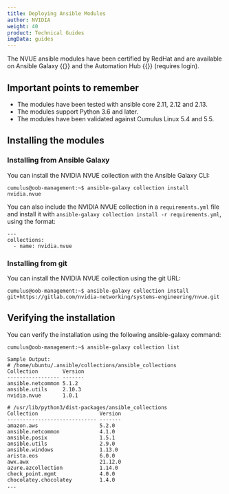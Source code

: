 ```yaml
---
title: Deploying Ansible Modules
author: NVIDIA
weight: 40
product: Technical Guides
imgData: guides
---
```

The NVUE ansible modules have been certified by RedHat and are available on Ansible Galaxy {{<exlink url="https://galaxy.ansible.com/nvidia/nvue" text="here">}} and the Automation Hub {{<exlink url="https://console.redhat.com/ansible/automation-hub/repo/published/nvidia/nvue/" text="here">}} (requires login).

## Important points to remember

- The modules have been tested with ansible core 2.11, 2.12 and 2.13.
- The modules support Python 3.6 and later.
- The modules have been validated against Cumulus Linux 5.4 and 5.5.

## Installing the modules

### Installing from Ansible Galaxy

You can install the NVIDIA NVUE collection with the Ansible Galaxy CLI:
```
cumulus@oob-management:~$ ansible-galaxy collection install nvidia.nvue
```

You can also include the NVIDIA NVUE collection in a `requirements.yml` file and install it with `ansible-galaxy collection install -r requirements.yml`, using the format:
```
---
collections:
  - name: nvidia.nvue
```

### Installing from git
You can install the NVIDIA NVUE collection using the git URL:
```
cumulus@oob-management:~$ ansible-galaxy collection install git+https://gitlab.com/nvidia-networking/systems-engineering/nvue.git
```

## Verifying the installation
You can verify the installation using the following ansible-galaxy command:
```
cumulus@oob-management:~$ ansible-galaxy collection list

Sample Output:
# /home/ubuntu/.ansible/collections/ansible_collections
Collection        Version
----------------- -------
ansible.netcommon 5.1.2
ansible.utils     2.10.3
nvidia.nvue       1.0.1

# /usr/lib/python3/dist-packages/ansible_collections
Collection                    Version
----------------------------- -------
amazon.aws                    5.2.0
ansible.netcommon             4.1.0
ansible.posix                 1.5.1
ansible.utils                 2.9.0
ansible.windows               1.13.0
arista.eos                    6.0.0
awx.awx                       21.12.0
azure.azcollection            1.14.0
check_point.mgmt              4.0.0
chocolatey.chocolatey         1.4.0
...
```

